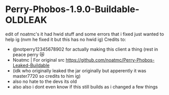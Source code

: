 # Perry-Phobos-1.9.0-Buildable-OLDLEAK  
edit of noatmc's it had hwid stuff and some errors that i fixed just wanted to help ig  (nvm he fixed it but this has no hwid ig)
  Credits to:
  - @notperry12345678902 for actually making this client a thing  (rest in peace perry 😿   
  - Noatmc | For original src https://github.com/noatmc/Perry-Phobos-Leaked-Buildable  
  - (idk who originally leaked the jar originally but apperently it was master7720 so credits to him ig)  
  - also no hate to the devs its old
  - also also i dont even know if this still builds as i changed a few things
